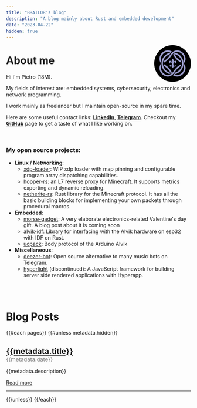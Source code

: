 ```yaml
---
title: "BRAILOR's blog"
description: "A blog mainly about Rust and embedded development"
date: "2023-04-22"
hidden: true
---
```


<img
    src="/static/heathen.jpg"
    style="display: inline-block; box-sizing: border-box; border-radius: 100%; width: 100px; margin: 0px 0px 0px 0px; border: 1.5px solid var(--accent-color);"
    align="right"
/>
<h1 class="fancy-title">About me</h1>

Hi I'm Pietro (18M).

My fields of interest are: embedded systems, cybersecurity, electronics and network programming.

I work mainly as freelancer but I maintain open-source in my spare time.

Here are some useful contact links: [**LinkedIn**](https://www.linkedin.com/in/pietro-tamilia-3a9168238/), [**Telegram**](https://t.me/stack_smash). Checkout my **[GitHub](https://github.com/BRA1L0R)** page to get a taste of what I like working on.

<br>

### My open source projects:
<!-- <details open> -->
<!-- <summary>A list of projects I'm working/I've worked on</summary> -->

- **Linux / Networking**:
  - [xdp-loader](https://github.com/BRA1L0R/xdp-loader): WIP xdp loader with map pinning and configurable program array dispatching capabilities.
  - [hopper-rs](https://github.com/BRA1L0R/hopper-rs): an L7 reverse proxy for Minecraft. It supports metrics exporting and dynamic reloading.
  - [netherite-rs](https://github.com/BRA1L0R/netherite-rs): Rust library for the Minecraft protocol. It has all the basic building blocks for implementing your own packets through procedural macros.
- **Embedded**:
  - [morse-gadget](https://github.com/BRA1L0R/morse-gadget): A very elaborate electronics-related Valentine's day gift. A blog post about it is coming soon
  - [alvik-idf](https://github.com/BRA1L0R/alvik-idf-rs): Library for interfacing with the Alvik hardware on esp32 with IDF on Rust.
  - [ucpack](https://github.com/BRA1L0R/ucpack): Body protocol of the Arduino Alvik
- **Miscellaneous**:
  - [deezer-bot](https://github.com/Stockpesce/deezer-bot): Open source alternative to many music bots on Telegram.
  - [hyperlight](https://github.com/hyperlightjs/hyperlight) (discontinued): A JavaScript framework for building server side rendered applications with Hyperapp.

<!-- </details> -->

<br>
<br>

<h1 class="fancy-title">Blog Posts</h1>

{{#each pages}}
{{#unless metadata.hidden}}
<h2 style="margin-bottom: 0px;"><a href="{{figurative_path}}">{{metadata.title}}</a></h2>
<span style="font-size: 15px; color: grey;">{{metadata.date}}</span>

{{metadata.description}}

[Read more]({{figurative_path}})

---

{{/unless}}
{{/each}}
